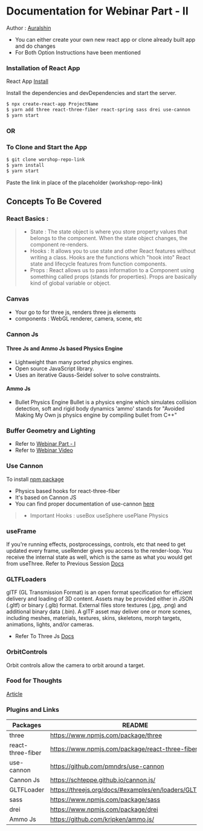 # Documentation for Webinar Part - II
  Author : [Auralshin](https://github.com/auralshin)

- You can either create your own new react app or clone already built app and do changes
- For Both Option Instructions have been mentioned

### Installation of React App

React App [Install](https://create-react-app.dev/docs/getting-started/)

Install the dependencies and devDependencies and start the server.

```sh
$ npx create-react-app ProjectName
$ yarn add three react-three-fiber react-spring sass drei use-cannon
$ yarn start
```
### OR

### To Clone and Start the App

```sh
$ git clone worshop-repo-link
$ yarn install
$ yarn start
```
Paste the link in place of the placeholder (workshop-repo-link)

## Concepts To Be Covered
### React Basics :
> - State : The state object is where you store property values that belongs to the component. When the state object changes, the component re-renders.
>- Hooks : It allows you to use state and other React features without writing a class. Hooks are the functions which "hook into" React state and lifecycle features from function components.
>- Props : React allows us to pass information to a Component using something called props (stands for properties). Props are basically kind of global variable or object. 

### Canvas

  - Your go to for three js, renders three js elements 
  - components : WebGL renderer, camera, scene, etc

### Cannon Js
#### Three Js and Ammo Js based Physics Engine
- Lightweight than many ported physics engines.
- Open source JavaScript library.
- Uses an iterative Gauss-Seidel solver to solve constraints.



#### Ammo Js
- Bullet Physics Engine
Bullet is a physics engine which simulates collision detection, soft and rigid body dynamics
 'ammo' stands for "Avoided Making My Own js physics engine by compiling bullet from C++"

### Buffer Geometry and Lighting 
- Refer to [Webinar Part - I](https://github.com/hackclubnmit/workshops/edit/master/011-Sep-20-2020/)
- Refer to [Webinar Video](https://www.youtube.com/watch?v=dVw6fJDxE2E&ab_channel=HackClubNMIT)

### Use Cannon 
To install [npm package](https://www.npmjs.com/package/use-cannon)
- Physics based hooks for react-three-fiber
- It's based on Cannon JS
- You can find proper documentation of use-cannon [here](https://github.com/pmndrs/use-cannon)

>- Important Hooks : 
> useBox
> useSphere
> usePlane
> Physics

### useFrame 
If you're running effects, postprocessings, controls, etc that need to get updated every frame, useRender gives you access to the render-loop. You receive the internal state as well, which is the same as what you would get from useThree.
Refer to Previous Session [Docs](https://github.com/hackclubnmit/workshops/edit/master/011-Sep-20-2020/)

### GLTFLoaders
glTF (GL Transmission Format) is an open format specification for efficient delivery and loading of 3D content. Assets may be provided either in JSON (.gltf) or binary (.glb) format. External files store textures (.jpg, .png) and additional binary data (.bin). A glTF asset may deliver one or more scenes, including meshes, materials, textures, skins, skeletons, morph targets, animations, lights, and/or cameras.
- Refer To Three Js [Docs](https://threejs.org/docs/#examples/en/loaders/GLTFLoader)

### OrbitControls
Orbit controls allow the camera to orbit around a target.

### Food for Thoughts
[Article](https://www.digitalocean.com/community/tutorials/react-react-with-threejs)


### Plugins and Links

| Packages | README |
| ------ | ------ |
| three | https://www.npmjs.com/package/three |
| react-three-fiber | https://www.npmjs.com/package/react-three-fiber |
| use-cannon | https://github.com/pmndrs/use-cannon |
|Cannon Js |https://schteppe.github.io/cannon.js/ |
|GLTFLoader|https://threejs.org/docs/#examples/en/loaders/GLTFLoader |
| sass | https://www.npmjs.com/package/sass |
| drei | https://www.npmjs.com/package/drei |
|Ammo Js|https://github.com/kripken/ammo.js/ |

